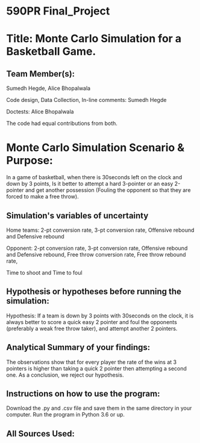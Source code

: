 # 590PR Final_Project


# Title: Monte Carlo Simulation for a Basketball Game.

## Team Member(s):
Sumedh Hegde, Alice Bhopalwala

Code design, Data Collection, In-line comments: Sumedh Hegde

Doctests: Alice Bhopalwala

The code had equal contributions from both.

# Monte Carlo Simulation Scenario & Purpose:
In a game of basketball, when there is 30seconds left on the clock and down by 3 points, Is it better to attempt a hard 3-pointer or an easy 2-pointer and get another possession (Fouling the opponent so that they are forced to make a free throw). 

## Simulation's variables of uncertainty
Home teams:
2-pt conversion rate,
3-pt conversion rate,
Offensive rebound and Defensive rebound

Opponent:
2-pt conversion rate,
3-pt conversion rate,
Offensive rebound and Defensive rebound,
Free throw conversion rate,
Free throw rebound rate,

Time to shoot and Time to foul

## Hypothesis or hypotheses before running the simulation:
Hypothesis: If a team is down by 3 points with 30seconds on the clock, it is always better to score a quick easy 2 pointer and foul the opponents (preferably a weak free throw taker), and attempt another 2 pointers.

## Analytical Summary of your findings: 
The observations show that for every player the rate of the wins at 3 pointers is higher than taking a quick 2 pointer then attempting a second one. As a conclusion, we reject our hypothesis.

## Instructions on how to use the program:
Download the .py and .csv file and save them in the same directory in your computer. Run the program in Python 3.6 or up.

## All Sources Used:

